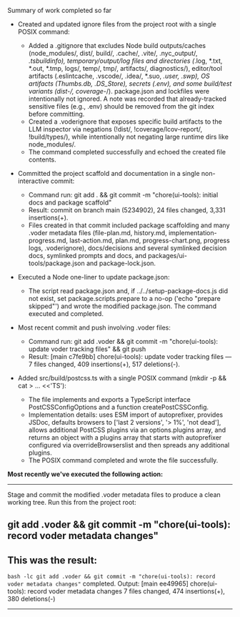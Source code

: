 Summary of work completed so far

- Created and updated ignore files from the project root with a single POSIX command:
  - Added a .gitignore that excludes Node build outputs/caches (node_modules/, dist/, build/, .cache/, .vite/, .nyc_output/, *.tsbuildinfo), temporary/output/log files and directories (*.log, *.txt, *.out, *.tmp, logs/, temp/, tmp/, artifacts/, diagnostics/), editor/tool artifacts (.eslintcache, .vscode/, .idea/, *.suo, *.user, *.swp), OS artifacts (Thumbs.db, .DS_Store), secrets (.env), and some build/test variants (dist-*/, coverage-*/). package.json and lockfiles were intentionally not ignored. A note was recorded that already-tracked sensitive files (e.g., .env) should be removed from the git index before committing.
  - Created a .voderignore that exposes specific build artifacts to the LLM inspector via negations (!dist/, !coverage/lcov-report/, !build/types/), while intentionally not negating large runtime dirs like node_modules/.
  - The command completed successfully and echoed the created file contents.

- Committed the project scaffold and documentation in a single non-interactive commit:
  - Command run: git add . && git commit -m "chore(ui-tools): initial docs and package scaffold"
  - Result: commit on branch main (5234902), 24 files changed, 3,331 insertions(+).
  - Files created in that commit included package scaffolding and many .voder metadata files (file-plan.md, history.md, implementation-progress.md, last-action.md, plan.md, progress-chart.png, progress logs, .voderignore), docs/decisions and several symlinked decision docs, symlinked prompts and docs, and packages/ui-tools/package.json and package-lock.json.

- Executed a Node one-liner to update package.json:
  - The script read package.json and, if ../../setup-package-docs.js did not exist, set package.scripts.prepare to a no-op ('echo "prepare skipped"') and wrote the modified package.json. The command executed and completed.

- Most recent commit and push involving .voder files:
  - Command run: git add .voder && git commit -m "chore(ui-tools): update voder tracking files" && git push
  - Result: [main c7fe9bb] chore(ui-tools): update voder tracking files — 7 files changed, 409 insertions(+), 517 deletions(-).

- Added src/build/postcss.ts with a single POSIX command (mkdir -p && cat > ... <<'TS'):
  - The file implements and exports a TypeScript interface PostCSSConfigOptions and a function createPostCSSConfig.
  - Implementation details: uses ESM import of autoprefixer, provides JSDoc, defaults browsers to ['last 2 versions', '> 1%', 'not dead'], allows additional PostCSS plugins via an options.plugins array, and returns an object with a plugins array that starts with autoprefixer configured via overrideBrowserslist and then spreads any additional plugins.
  - The POSIX command completed and wrote the file successfully.

**Most recently we've executed the following action:**

---
Stage and commit the modified .voder metadata files to produce a clean working tree. Run this from the project root:

git add .voder && git commit -m "chore(ui-tools): record voder metadata changes"
---

**This was the result:**
---
`bash -lc git add .voder && git commit -m "chore(ui-tools): record voder metadata changes"` completed.
Output:
[main ee49965] chore(ui-tools): record voder metadata changes
 7 files changed, 474 insertions(+), 380 deletions(-)

---
